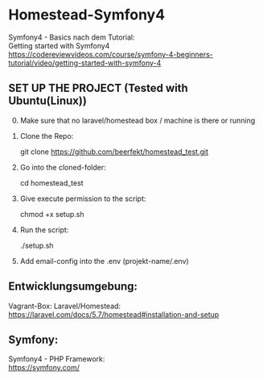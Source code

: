 # Homestead-Symfony4  
  
  

Symfony4 - Basics nach dem Tutorial:    
Getting started with Symfony4  
<https://codereviewvideos.com/course/symfony-4-beginners-tutorial/video/getting-started-with-symfony-4>  


## SET UP THE PROJECT (Tested with Ubuntu(Linux))

0. Make sure that no laravel/homestead box / machine is there or running
  
1. Clone the Repo: 
  
    git clone https://github.com/beerfekt/homestead_test.git
 
2. Go into the cloned-folder:
   
     cd homestead_test  
     
 
3. Give execute permission to the script:  

    chmod +x setup.sh

4. Run the script:  
  
    ./setup.sh

5. Add email-config into the .env (projekt-name/.env)


## Entwicklungsumgebung:        

Vagrant-Box: Laravel/Homestead:  
<https://laravel.com/docs/5.7/homestead#installation-and-setup>  


## Symfony:  

Symfony4 - PHP Framework:  
<https://symfony.com/>


